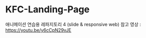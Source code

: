 # KFC-Landing-Page
애니메이션 연습용 레파지토리 4 (slide &amp; responsive web) 참고 영상 : https://youtu.be/y6cCpN29vJE
